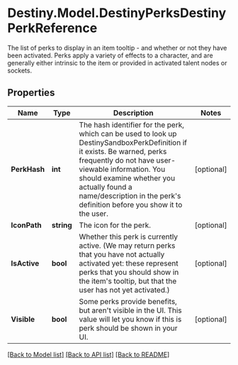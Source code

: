 # Destiny.Model.DestinyPerksDestinyPerkReference
The list of perks to display in an item tooltip - and whether or not they have been activated.  Perks apply a variety of effects to a character, and are generally either intrinsic to the item or provided in activated talent nodes or sockets.

## Properties

Name | Type | Description | Notes
------------ | ------------- | ------------- | -------------
**PerkHash** | **int** | The hash identifier for the perk, which can be used to look up DestinySandboxPerkDefinition if it exists. Be warned, perks frequently do not have user-viewable information. You should examine whether you actually found a name/description in the perk&#39;s definition before you show it to the user. | [optional] 
**IconPath** | **string** | The icon for the perk. | [optional] 
**IsActive** | **bool** | Whether this perk is currently active. (We may return perks that you have not actually activated yet: these represent perks that you should show in the item&#39;s tooltip, but that the user has not yet activated.) | [optional] 
**Visible** | **bool** | Some perks provide benefits, but aren&#39;t visible in the UI. This value will let you know if this is perk should be shown in your UI. | [optional] 

[[Back to Model list]](../README.md#documentation-for-models) [[Back to API list]](../README.md#documentation-for-api-endpoints) [[Back to README]](../README.md)

